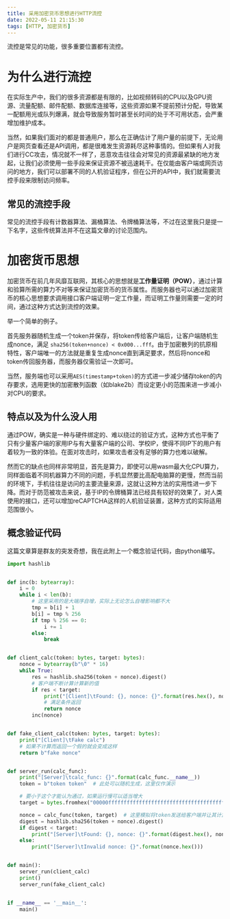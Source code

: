 ```yaml
---
title: 采用加密货币思想进行HTTP流控
date: 2022-05-11 21:15:30
tags: [HTTP, 加密货币]
---
```

流控是常见的功能，很多重要位置都有流控。

# 为什么进行流控

在实际生产中，我们的很多资源都是有限的，比如视频转码的CPU以及GPU资源、流量配额、邮件配额、数据库连接等，这些资源如果不提前预计分配，导致某一配额用光或队列爆满，就会导致服务暂时甚至长时间的处于不可用状态，会严重增加维护成本。

当然，如果我们面对的都是普通用户，那么在正确估计了用户量的前提下，无论用户是网页查看还是API调用，都是很难发生资源耗尽这种事情的。但如果有人对我们进行CC攻击，情况就不一样了，恶意攻击往往会对常见的资源最紧缺的地方发起，让我们必须使用一些手段来保证资源不被迅速耗干。在仅能由客户端或网页访问的地方，我们可以部署不同的人机验证程序，但在公开的API中，我们就需要流控手段来限制访问频率。

## 常见的流控手段

常见的流控手段有计数器算法、漏桶算法、令牌桶算法等，不过在这里我只是提一下名字，这些传统算法并不在这篇文章的讨论范围内。

# 加密货币思想

加密货币在前几年风靡互联网，其核心的思想就是**工作量证明（POW）**，通过计算和验算所需的算力不对等来保证加密货币的货币属性。而服务器也可以通过加密货币的核心思想要求调用接口客户端证明一定工作量，而证明工作量则需要一定的时间，通过这种方式达到流控的效果。

举一个简单的例子。

首先服务器随机生成一个token并保存，将token传给客户端后，让客户端随机生成nonce，满足 `sha256(token+nonce) < 0x000...fff`。由于加密散列的抗原相特性，客户端唯一的方法就是重复生成nonce直到满足要求，然后将nonce和token传回服务器，而服务器仅需验证一次即可。

当然，服务端也可以采用`AES(timestamp+token)`的方式进一步减少储存token的内存要求，选用更快的加密散列函数（如blake2b）而设定更小的范围来进一步减小对CPU的要求。

## 特点以及为什么没人用

通过POW，确实是一种与硬件绑定的、难以绕过的验证方式，这种方式也平衡了只有少量客户端的家用IP与有大量客户端的公司、学校IP，使得不同IP下的用户有着较为一致的体验。在面对攻击时，如果攻击者没有足够的算力也难以破解。

然而它的缺点也同样非常明显，首先是算力，即使可以用wasm最大化CPU算力，同样面临着不同机器算力不同的问题，手机显然要比高配电脑算的更慢，然而当前的环境下，手机往往是访问的主要流量来源，这就让这种方法的实用性进一步下降。而对于防范被攻击来说，基于IP的令牌桶算法已经具有较好的效果了，对人类使用的接口，还可以增加reCAPTCHA这样的人机验证装置，这种方式的实际适用范围很小。

## 概念验证代码

这篇文章算是群友的突发奇想，我在此附上一个概念验证代码，由python编写。

```python
import hashlib


def inc(b: bytearray):
    i = 0
    while i < len(b):
        # 这里采用的是大端序自增，实际上无论怎么自增影响都不大
        tmp = b[i] + 1
        b[i] = tmp % 256
        if tmp % 256 == 0:
            i += 1
        else:
            break


def client_calc(token: bytes, target: bytes):
    nonce = bytearray(b"\0" * 16)
    while True:
        res = hashlib.sha256(token + nonce).digest()
        # 客户端不断计算计算新的值
        if res < target:
            print("[Client]\tFound: {}, nonce: {}".format(res.hex(), nonce.hex()))
			# 满足条件返回
            return nonce
        inc(nonce)


def fake_client_calc(token: bytes, target: bytes):
    print("[Client]\tFake calc")
    # 如果不计算而返回一个假的就会变成这样
    return b"fake nonce"


def server_run(calc_func):
    print("[Server]\tcalc_func: {}".format(calc_func.__name__))
    token = b"token token"  # 此处可以随机生成，这里仅作演示

    # 要小于这个才能认为通过，如果运行慢可以适当增大
    target = bytes.fromhex("00000fffffffffffffffffffffffffffffffffffffffffffffffffffffffffff")

    nonce = calc_func(token, target)  # 这里模拟将token发送给客户端并让其计算
    digest = hashlib.sha256(token + nonce).digest()
    if digest < target:
        print("[Server]\tFound: {}, nonce: {}".format(digest.hex(), nonce.hex()))
    else:
        print("[Server]\tInvalid nonce: {}".format(nonce.hex()))


def main():
    server_run(client_calc)
    print()
    server_run(fake_client_calc)


if __name__ == '__main__':
    main()

```



